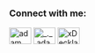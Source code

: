 <h3 align="left">Connect with me:</h3>
<p align="left">
  <a href="https://www.linkedin.com/in/felipe-gon%C3%A7alves-alves-649942109/" target="blank"><img align="center"
      src="https://raw.githubusercontent.com/rahuldkjain/github-profile-readme-generator/master/src/images/icons/Social/linked-in-alt.svg"
      alt="adam pithewan" height="30" width="40" /></a>
  <a href="https://www.instagram.com/felipe_morao/" target="blank"><img align="center"
      src="https://raw.githubusercontent.com/rahuldkjain/github-profile-readme-generator/master/src/images/icons/Social/instagram.svg"
      alt="_._.adam._" height="30" width="40" /></a>
  <a href="https://discord.gg/felipe.g.a" target="blank"><img align="center" 
      src="https://raw.githubusercontent.com/rahuldkjain/github-profile-readme-generator/master/src/images/icons/Social/discord.svg"
      alt="xDeckland#0872" height="30" width="40" /></a>
